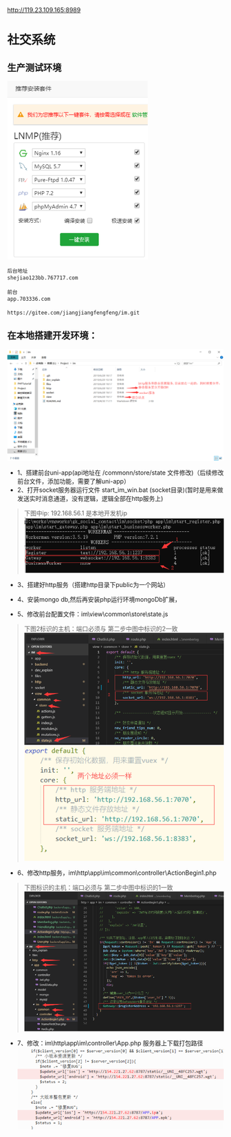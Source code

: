 

http://119.23.109.165:8989
# 社交系统

## 生产测试环境
<!--
```
Congratulations! Installed successfully!
==================================================================
Bt-Panel: http://154.221.27.62:8888/2e92513d/
username: ugkkb6i!a!
password: d9fd790d
Warning:
If you cannot access the panel, 
release the following port (8888|***|**|***|20|21) in the security group
 ============================================================
服务器 密码 GG123123erat!g!
```
-->
![社交系统-bt.png](社交系统-bt.png)
```
后台地址
shejiao123bb.767717.com

前台
app.703336.com  

https://gitee.com/jiangjiangfengfeng/im.git 
```


## 在本地搭建开发环境：
![社交系统-2.png](社交系统-2.png)

- 1、搭建前台uni-app(api地址在 /commonn/store/state 文件修改)（后续修改前台文件，添加功能，需要了解uni-app）
- 2、打开socket服务器运行文件 start_im_win.bat (socket目录)(暂时是用来做发送实时消息通道，没有逻辑，逻辑全部在http服务上)
>下图中ip: 192.168.56.1 是本地开发机ip
![社交系统-5.png](社交系统-5.png)
- 3、搭建好http服务（搭建http目录下public为一个网站）
- 4、安装mongo db,然后再安装php运行环境mongoDb扩展，

- 5、修改前台配置文件：im\view\common\store\state.js
>下图2标识的主机：端口必须与 第二步中图中标识的2一致
![社交系统-1.png](社交系统-1.png)
![社交系统-3.png](社交系统-3.png)

- 6、修改http服务，im\http\app\im\common\controller\ActionBegin1.php
>下图标识的主机：端口必须与 第二步中图中标识的1一致
![社交系统-4.png](社交系统-4.png)

- 7、修改：im\http\app\im\controller\App.php
服务器上下载打包路径
![社交系统-6.png](社交系统-6.png)
